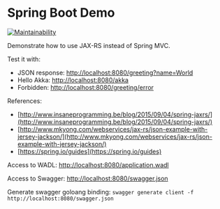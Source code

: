 # Spring Boot Demo
[![Maintainability](https://api.codeclimate.com/v1/badges/182a1ea33d50b571632a/maintainability)](https://codeclimate.com/github/akanto/sb-demo/maintainability)

Demonstrate how to use JAX-RS instead of Spring MVC.

Test it with:
- JSON response: [http://localhost:8080/greeting?name=World](http://localhost:8080/greeting?name=World)
- Hello Akka: [http://localhost:8080/akka](http://localhost:8080/akka)
- Forbidden: [http://localhost:8080/greeting/error](http://localhost:8080/greeting/error)

References:
- [http://www.insaneprogramming.be/blog/2015/09/04/spring-jaxrs/](http://www.insaneprogramming.be/blog/2015/09/04/spring-jaxrs/)
- [http://www.mkyong.com/webservices/jax-rs/json-example-with-jersey-jackson/](http://www.mkyong.com/webservices/jax-rs/json-example-with-jersey-jackson/)
- [https://spring.io/guides](https://spring.io/guides)

Access to WADL: [http://localhost:8080/application.wadl](http://localhost:8080/application.wadl)

Access to Swagger: [http://localhost:8080/swagger.json](http://localhost:8080/swagger.json)

Generate swagger goloang binding:  `swagger generate client -f http://localhost:8080/swagger.json`